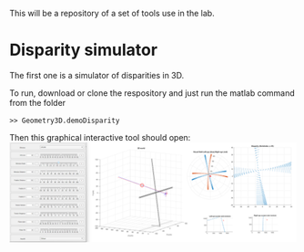 This will be a repository of a set of tools use in the lab. 

# Disparity simulator
The first one is a simulator of disparities in 3D.

To run, download or clone the respository and just run the matlab command from the folder 
```
>> Geometry3D.demoDisparity
```
Then this graphical interactive tool should open:
![Screenshot of diparity demo.](DemoDisparity.png)
